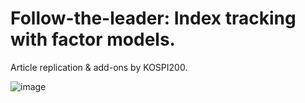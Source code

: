 # Follow-the-leader: Index tracking with factor models.
Article replication &amp; add-ons by KOSPI200.

![image](https://github.com/bokyoung96/Follow-the-leader/assets/49546804/2e6d2c40-6820-4c4a-9014-a9137240bcd5)
